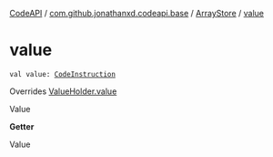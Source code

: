[CodeAPI](../../index.md) / [com.github.jonathanxd.codeapi.base](../index.md) / [ArrayStore](index.md) / [value](.)

# value

`val value: `[`CodeInstruction`](../../com.github.jonathanxd.codeapi/-code-instruction.md)

Overrides [ValueHolder.value](../-value-holder/value.md)

Value

**Getter**

Value

